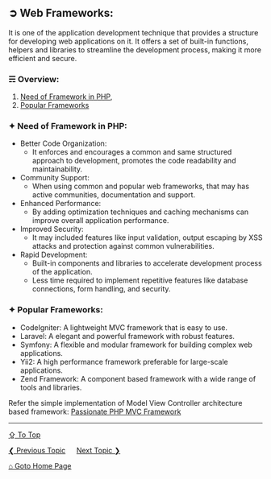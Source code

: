 ## &#10162; Web Frameworks:
It is one of the application development technique that provides a structure for developing web applications on it. It offers a set of built-in functions, helpers and libraries to streamline the development process, making it more efficient and secure. 

### &#9780; Overview:
1. [Need of Framework in PHP](#-need-of-framework-in-php),
2. [Popular Frameworks](#-popular-frameworks)

### &#10022; Need of Framework in PHP:
- Better Code Organization:
   - It enforces and encourages a common and same structured approach to development, promotes the code readability and maintainability.
- Community Support:
   - When using common and popular web frameworks, that may has active communities, documentation and support.
- Enhanced Performance:
   - By adding optimization techniques and caching mechanisms can improve overall application performance.
- Improved Security:
   - It may included features like input validation, output escaping by XSS attacks and protection against common vulnerabilities.
- Rapid Development:
   - Built-in components and libraries to accelerate development process of the application.
   - Less time required to implement repetitive features like database connections, form handling, and security.

### &#10022; Popular Frameworks:
- CodeIgniter: A lightweight MVC framework that is easy to use.
- Laravel: A elegant and powerful framework with robust features. 
- Symfony: A flexible and modular framework for building complex web applications.
- Yii2: A high performance framework preferable for large-scale applications.
- Zend Framework: A component based framework with a wide range of tools and libraries.

Refer the simple implementation of Model View Controller architecture based framework: [Passionate PHP MVC Framework](https://github.com/ag-sanjjeev/Passionate-PHP-MVC-Framework)

---
[&#8682; To Top](#-web-frameworks)

[&#10094; Previous Topic](./php-mysql-integration.md) &emsp; [Next Topic &#10095;](./mvc-architecture.md)

[&#8962; Goto Home Page](../README.md)